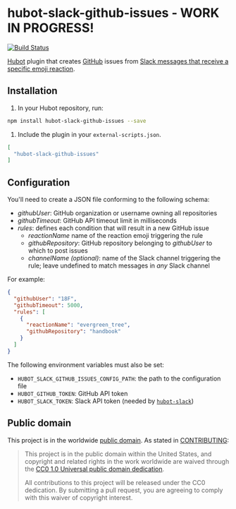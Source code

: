 # hubot-slack-github-issues - WORK IN PROGRESS!

[![Build Status](https://travis-ci.org/18F/hubot-slack-github-issues.svg?branch=master)](https://travis-ci.org/18F/hubot-slack-github-issues)

[Hubot](https://hubot.github.com/) plugin that creates
[GitHub](https://github.com/) issues from
[Slack messages that receive a specific emoji
reaction](https://api.slack.com/events/reaction_added).

## Installation

1. In your Hubot repository, run:

```bash
npm install hubot-slack-github-issues --save
```

1. Include the plugin in your `external-scripts.json`.

```json
[
  "hubot-slack-github-issues"
]
```

## Configuration

You'll need to create a JSON file conforming to the following schema:

* *githubUser*: GitHub organization or username owning all repositories
* *githubTimeout*: GitHub API timeout limit in milliseconds
* *rules*: defines each condition that will result in a new GitHub issue
  * *reactionName* name of the reaction emoji triggering the rule
  * *githubRepository*: GitHub repository belonging to *githubUser* to which
    to post issues
  * *channelName (optional)*: name of the Slack channel triggering the rule;
    leave undefined to match messages in _any_ Slack channel

For example:

```json
{
  "githubUser": "18F",
  "githubTimeout": 5000,
  "rules": [
    {
      "reactionName": "evergreen_tree",
      "githubRepository": "handbook"
    }
  ]
}
```

The following environment variables must also be set:

* `HUBOT_SLACK_GITHUB_ISSUES_CONFIG_PATH`: the path to the configuration file
* `HUBOT_GITHUB_TOKEN`: GitHub API token
* `HUBOT_SLACK_TOKEN`: Slack API token (needed by
  [`hubot-slack`](https://www.npmjs.com/package/hubot-slack))

## Public domain

This project is in the worldwide [public domain](LICENSE.md). As stated in
[CONTRIBUTING](CONTRIBUTING.md):

> This project is in the public domain within the United States, and copyright
> and related rights in the work worldwide are waived through the
> [CC0 1.0 Universal public domain dedication](https://creativecommons.org/publicdomain/zero/1.0/).
>
> All contributions to this project will be released under the CC0 dedication.
> By submitting a pull request, you are agreeing to comply with this waiver of
> copyright interest.
